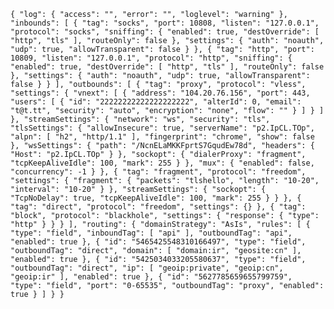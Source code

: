 ` {
  "log": {
    "access": "",
    "error": "",
    "loglevel": "warning"
  },
  "inbounds": [
    {
      "tag": "socks",
      "port": 10808,
      "listen": "127.0.0.1",
      "protocol": "socks",
      "sniffing": {
        "enabled": true,
        "destOverride": [
          "http",
          "tls"
        ],
        "routeOnly": false
      },
      "settings": {
        "auth": "noauth",
        "udp": true,
        "allowTransparent": false
      }
    },
    {
      "tag": "http",
      "port": 10809,
      "listen": "127.0.0.1",
      "protocol": "http",
      "sniffing": {
        "enabled": true,
        "destOverride": [
          "http",
          "tls"
        ],
        "routeOnly": false
      },
      "settings": {
        "auth": "noauth",
        "udp": true,
        "allowTransparent": false
      }
    }
  ],
  "outbounds": [
    {
      "tag": "proxy",
      "protocol": "vless",
      "settings": {
        "vnext": [
          {
            "address": "104.20.76.156",
            "port": 443,
            "users": [
              {
                "id": "22222222222222222222",
                "alterId": 0,
                "email": "t@t.tt",
                "security": "auto",
                "encryption": "none",
                "flow": ""
              }
            ]
          }
        ]
      },
      "streamSettings": {
        "network": "ws",
        "security": "tls",
        "tlsSettings": {
          "allowInsecure": true,
          "serverName": "p2.IpCL.TOp",
          "alpn": [
            "h2",
            "http/1.1"
          ],
          "fingerprint": "chrome",
          "show": false
        },
        "wsSettings": {
          "path": "/NcnELaMKKFprtS7GqudEw78d",
          "headers": {
            "Host": "p2.IpCL.TOp"
          }
        },
        "sockopt": {
          "dialerProxy": "fragment",
          "tcpKeepAliveIdle": 100,
          "mark": 255
        }
      },
      "mux": {
        "enabled": false,
        "concurrency": -1
      }
    },
    {
      "tag": "fragment",
      "protocol": "freedom",
      "settings": {
        "fragment": {
          "packets": "tlshello",
          "length": "10-20",
          "interval": "10-20"
        }
      },
      "streamSettings": {
        "sockopt": {
          "TcpNoDelay": true,
          "tcpKeepAliveIdle": 100,
          "mark": 255
        }
      }
    },
    {
      "tag": "direct",
      "protocol": "freedom",
      "settings": {}
    },
    {
      "tag": "block",
      "protocol": "blackhole",
      "settings": {
        "response": {
          "type": "http"
        }
      }
    }
  ],
  "routing": {
    "domainStrategy": "AsIs",
    "rules": [
      {
        "type": "field",
        "inboundTag": [
          "api"
        ],
        "outboundTag": "api",
        "enabled": true
      },
      {
        "id": "5465425548310166497",
        "type": "field",
        "outboundTag": "direct",
        "domain": [
          "domain:ir",
          "geosite:cn"
        ],
        "enabled": true
      },
      {
        "id": "5425034033205580637",
        "type": "field",
        "outboundTag": "direct",
        "ip": [
          "geoip:private",
          "geoip:cn",
          "geoip:ir"
        ],
        "enabled": true
      },
      {
        "id": "5627785659655799759",
        "type": "field",
        "port": "0-65535",
        "outboundTag": "proxy",
        "enabled": true
      }
    ]
  }
}
 `
